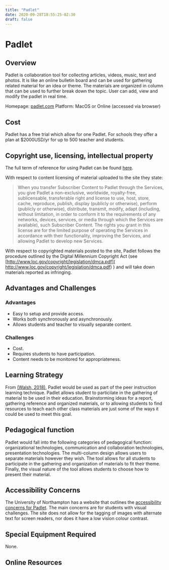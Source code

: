 ```yaml
---
title: "Padlet"
date: 2020-09-28T18:55:25-02:30
draft: false
---
```


# Padlet

## Overview

Padlet is collaboration tool for collecting articles, videos, music, text and photos. It is like an online bulletin board and can be used for gathering related material for an idea or theme. The materials are organized in column that can be used to further break down the topic. User can add, view and modify the padlet in real time.

Homepage: [padlet.com](https://padlet.com)
Platform: MacOS or Online (accessed via browser)

## Cost

Padlet has a free trial which allow for one Padlet. For schools they offer a plan at $2000USD/yr for up to 500 teacher and students.

## Copyright use, licensing, intellectual property

The full term of reference for using Padlet can be found [here](https://padlet.com/about/terms).

With respect to content licensing of material uploaded to the site they state:

> When you transfer Subscriber Content to Padlet through the Services, you give Padlet a non-exclusive, worldwide, royalty-free, sublicensable, transferable right and license to use, host, store, cache, reproduce, publish, display (publicly or otherwise), perform (publicly or otherwise), distribute, transmit, modify, adapt (including, without limitation, in order to conform it to the requirements of any networks, devices, services, or media through which the Services are available), such Subscriber Content. The rights you grant in this license are for the limited purpose of operating the Services in accordance with their functionality, improving the Services, and allowing Padlet to develop new Services. 


With respect to copyrighted materials posted to the site, Padlet follows the procedure outlined by the Digital Millennium Copyright Act (see [http://www.loc.gov/copyright/legislation/dmca.pdf]( http://www.loc.gov/copyright/legislation/dmca.pdf) ) and will take down materials reported as infringing.

## Advantages and Challenges

### Advantages

* Easy to setup and provide access.
* Works both synchronously and asynchronously.
* Allows students and teacher to visually separate content.

### Challenges

* Cost.
* Requires students to have participation.
* Content needs to be monitored for appropriateness.

## Learning Strategy

From [(Walsh, 2018)](https://www.emergingedtech.com/2018/07/science-backed-learning-techniques-effective-edtech-should-incorporate/), Padlet would be used as part of the peer instruction learning technique. Padlet allows student to particilate in the gathering of material to be used in their education. Brainstorming ideas for a report, gathering reference and organized materials, or to allowing students to find resources to teach each other class materials are just some of the ways it could be used to meet this goal. 

## Pedagogical function

Padlet would fall into the following categories of pedagogical function: organizational technologies, communication and collaboration technologies, presentation technologies. The multi-column design allows users to separate materials however they wish. The tool allows for all students to participate in the gathering and organization of materials to fit their theme. Finally, the visual nature of the tool allows students to choose how to present their material.

## Accessibility Concerns

The University of Northampton has a website that outlines the [accessibility concerns for Padlet](https://askus.northampton.ac.uk/LearnTech/faq/188648). The main concerns are for students with visual challenges. The site does not allow for the tagging of images with alternate text for screen readers, nor does it have a low vision colour contrast.

## Special Equipment Required

None.

## Online Resources


